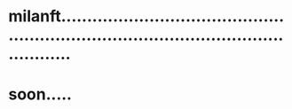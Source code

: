 # milanft............................................................................................................
# soon.....
